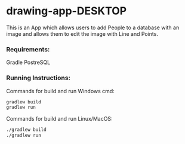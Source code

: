 # drawing-app-DESKTOP

This is an App which allows users to add People to a database with an image and allows them to edit the image with Line and Points. 

<h3>Requirements: </h3>

Gradle
PostreSQL


<h3>Running Instructions: </h3>
Commands for build and run Windows cmd:

```sh
gradlew build
gradlew run
```

Commands for build and run Linux/MacOS:

```sh
./gradlew build
./gradlew run
```
